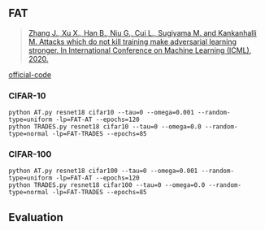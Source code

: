 
## FAT


> [Zhang J., Xu X., Han B., Niu G., Cui L., Sugiyama M. and  Kankanhalli M. Attacks which do not kill training make adversarial learning stronger. In International Conference on Machine Learning (ICML), 2020.](http://arxiv.org/abs/2002.11242)

[official-code](https://github.com/zjfheart/Friendly-Adversarial-Training)

### CIFAR-10

    python AT.py resnet18 cifar10 --tau=0 --omega=0.001 --random-type=uniform -lp=FAT-AT --epochs=120
	python TRADES.py resnet18 cifar10 --tau=0 --omega=0.0 --random-type=normal -lp=FAT-TRADES --epochs=85

### CIFAR-100

    python AT.py resnet18 cifar100 --tau=0 --omega=0.001 --random-type=uniform -lp=FAT-AT --epochs=120
	python TRADES.py resnet18 cifar100 --tau=0 --omega=0.0 --random-type=normal -lp=FAT-TRADES --epochs=85



## Evaluation